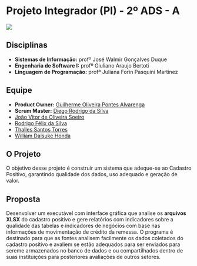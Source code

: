 # Projeto Integrador (PI) - 2º ADS - A

![](https://i.imgur.com/ZfZWCEm.png)

## Disciplinas

 - __Sistemas de Informação:__ profº José Walmir Gonçalves Duque
 - __Engenharia de Software I:__ profº Giuliano Araujo Bertoti 
 - __Linguagem de Programação:__ profª Juliana Forin Pasquini Martinez

## Equipe

 - __Product Owner:__ [Guilherme Oliveira Pontes Alvarenga](https://github.com/guilhermeUndy)
 - __Scrum Master:__ [Diego Rodrigo da Silva](https://github.com/diegosilva89)
 - [João Vitor de Oliveira Soeiro](https://github.com/joaosoeiro)
 - [Rodrigo Félix da Silva](https://github.com/roodrigofelix)
 - [Thalles Santos Torres](https://github.com/ThallesTorres)
 - [William Daisuke Honda](https://github.com/Lunix800)
 
## O Projeto

O objetivo desse projeto é construir um sistema que adeque-se ao Cadastro Positivo, garantindo qualidade dos dados, uso adequado e geração de valor.

## Proposta

Desenvolver um executável com interface gráfica que analise os **arquivos XLSX** do cadastro positivo e gere relatórios com indicadores sobre a qualidade das tabelas e indicadores de negócios com base nas informações de movimentação de crédito da remessa. O programa é destinado para que as fontes analisem facilmente os dados coletados do cadastro positivo e avaliem se estão adequados para ser enviados para sereme armazenados no banco de dados e ou compartilhados dentro de suas instituições para posteriores avaliações de outros setores.
